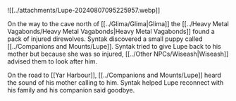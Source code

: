 ![[../attachments/Lupe-20240807095225957.webp]]

On the way to the cave north of [[../Glima/Glima|Glima]] the [[../Heavy Metal Vagabonds/Heavy Metal Vagabonds|Heavy Metal Vagabonds]] found a pack of injured direwolves. Syntak discovered a small puppy called [[../Companions and Mounts/Lupe]]. Syntak tried to give Lupe back to his mother but because she was so injured, [[../Other NPCs/Wiseash|Wiseash]] advised them to look after him. 

On the road to [[Yar Harbour]], [[../Companions and Mounts/Lupe]] heard the sound of his mother calling to him. Syntak helped Lupe reconnect with his family and his companion said goodbye. 